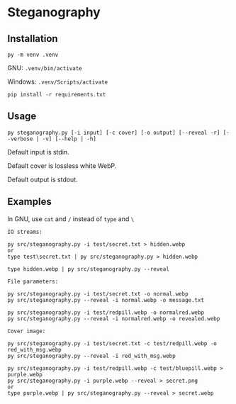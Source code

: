 # Steganography

## Installation
```
py -m venv .venv
```
GNU: `.venv/bin/activate`

Windows: `.venv/Scripts/activate`

```
pip install -r requirements.txt
```

## Usage
```
py steganography.py [-i input] [-c cover] [-o output] [--reveal -r] [--verbose | -v] [--help | -h]
```
Default input is stdin.

Default cover is lossless white WebP.

Default output is stdout.

## Examples

In GNU, use `cat` and `/` instead of `type` and `\`
```
IO streams:

py src/steganography.py -i test/secret.txt > hidden.webp
or
type test\secret.txt | py src/steganography.py > hidden.webp

type hidden.webp | py src/steganography.py --reveal

File parameters:

py src/steganography.py -i test/secret.txt -o normal.webp
py src/steganography.py --reveal -i normal.webp -o message.txt

py src/steganography.py -i test/redpill.webp -o normalred.webp
py src/steganography.py --reveal -i normalred.webp -o revealed.webp

Cover image:

py src/steganography.py -i test/secret.txt -c test/redpill.webp -o red_with_msg.webp
py src/steganography.py --reveal -i red_with_msg.webp

py src/steganography.py -i test/redpill.webp -c test/bluepill.webp > purple.webp
py src/steganography.py -i purple.webp --reveal > secret.png
or
type purple.webp | py src/steganography.py --reveal > secret.webp
```
